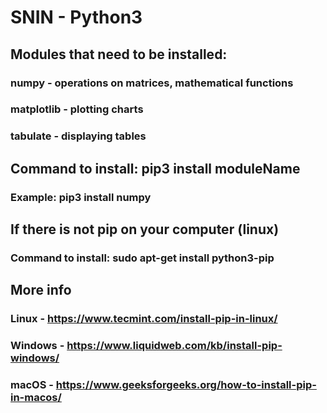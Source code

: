 # SNIN - Python3

## Modules that need to be installed:

### numpy - operations on matrices, mathematical functions
### matplotlib - plotting charts
### tabulate - displaying tables

## Command to install: pip3 install moduleName
### Example: pip3 install numpy

## If there is not pip on your computer (linux)
### Command to install: sudo apt-get install python3-pip

## More info

### Linux - https://www.tecmint.com/install-pip-in-linux/
### Windows - https://www.liquidweb.com/kb/install-pip-windows/
### macOS - https://www.geeksforgeeks.org/how-to-install-pip-in-macos/

